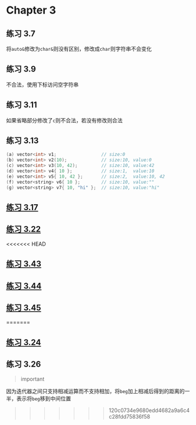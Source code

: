 # Chapter 3

## 练习 3.7
将```auto&```修改为```char&```则没有区别，修改成```char```则字符串不会变化

## 练习 3.9
不合法，使用下标访问空字符串

## 练习 3.11
如果省略部分修改了```c```则不合法，若没有修改则合法

## 练习 3.13
``` cpp
(a) vector<int> v1;                 // size:0
(b) vector<int> v2(10);             // size:10, value:0
(c) vector<int> v3(10, 42);         // size:10, value:42
(d) vector<int> v4{ 10 };           // size:1,  value:10
(e) vector<int> v5{ 10, 42 };       // size:2,  value:10, 42
(f) vector<string> v6{ 10 };        // size:10, value:""
(g) vector<string> v7{ 10, "hi" };  // size:10, value:"hi"
```

## [练习 3.17](exercise_3.17.cpp)

## [练习 3.22](exercise_3.22.cpp)

<<<<<<< HEAD
## [练习 3.43](exercise_3.43.cpp)

## [练习 3.44](exercise_3.44.cpp)

## [练习 3.45](exercise_3.45.cpp)
=======
## [练习 3.24](exercise_3.24.cpp)

## 练习 3.26
> important

因为迭代器之间只支持相减运算而不支持相加，将```beg```加上相减后得到的距离的一半，表示将```beg```移到中间位置
>>>>>>> 120c0734e9680edd4682a9a6c4c28fdd75836f58
